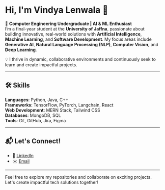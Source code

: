 # Hi, I'm Vindya Lenwala 👋

🚀 **Computer Engineering Undergraduate | AI & ML Enthusiast**  
I’m a final-year student at the **University of Jaffna**, passionate about building innovative, real-world solutions with **Artificial Intelligence**, **Machine Learning**, and **Software Development**. My focus areas include **Generative AI**, **Natural Language Processing (NLP)**, **Computer Vision**, and **Deep Learning**.  

💡 I thrive in dynamic, collaborative environments and continuously seek to learn and create impactful projects.


---

## 🛠️ Skills  
**Languages**: Python, Java, C++  
**Frameworks**: TensorFlow, PyTorch, Langchain, React  
**Web Development**: MERN Stack, Tailwind CSS  
**Databases**: MongoDB, SQL  
**Tools**: Git, GitHub, Jira, Figma  

---

## 📬 Let's Connect!  
- 💼 [LinkedIn](https://www.linkedin.com/in/vindya-lenawala-1b433819b)  
- ✉️ [Email](mailto:vindyalenawala@gmail.com)  

---

Feel free to explore my repositories and collaborate on exciting projects. Let's create impactful tech solutions together!
